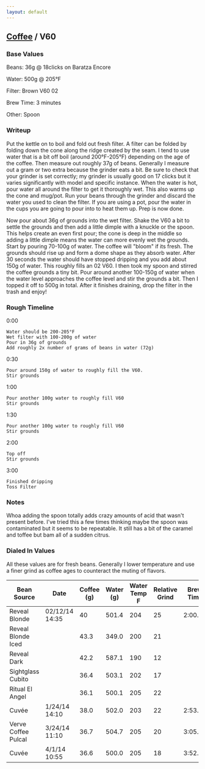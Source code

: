 ```yaml
---
layout: default
---
```


## [Coffee](.) / V60 ##

### Base Values ###

Beans: 36g @ 18clicks on Baratza Encore

Water: 500g @ 205°F

Filter: Brown V60 02

Brew Time: 3 minutes

Other: Spoon

### Writeup ###

Put the kettle on to boil and fold out fresh filter. A filter can be folded by
folding down the cone along the ridge created by the seam. I tend to use water
that is a bit off boil (around 200°F-205°F) depending on the age of the coffee.
Then measure out roughly 37g of beans. Generally I measure out a gram or two
extra because the grinder eats a bit. Be sure to check that your grinder is set
correctly; my grinder is usually good on 17 clicks but it varies significantly
with model and specific instance. When the water is hot, pour water all around
the filter to get it thoroughly wet. This also warms up the cone and mug/pot.
Run your beans through the grinder and discard the water you used to clean the
filter. If you are using a pot, pour the water in the cups you are going to
pour into to heat them up. Prep is now done.

Now pour about 36g of grounds into the wet filter. Shake the V60 a bit to
settle the grounds and then add a little dimple with a knuckle or the spoon.
This helps create an even first pour; the cone is deep in the middle so adding
a little dimple means the water can more evenly wet the grounds. Start by
pouring 70-100g of water. The coffee will "bloom" if its fresh. The grounds
should rise up and form a dome shape as they absorb water. After 30 seconds the
water should have stopped dripping and you add about 150g of water. This
roughly fills an 02 V60. I then took my spoon and stirred the coffee grounds
a tiny bit. Pour around another 100-150g of water when the water level
approaches the coffee level and stir the grounds a bit. Then I topped it off to
500g in total. After it finishes draining, drop the filter in the trash and
enjoy!

### Rough Timeline ###

0:00

    Water should be 200-205°F
    Wet filter with 100-200g of water
    Pour in 36g of grounds
    Add roughly 2x number of grams of beans in water (72g)

0:30

    Pour around 150g of water to roughly fill the V60.
    Stir grounds

1:00

    Pour another 100g water to roughly fill V60
    Stir grounds

1:30

    Pour another 100g water to roughly fill V60
    Stir grounds

2:00

    Top off
    Stir grounds

3:00

    Finished dripping
    Toss Filter


### Notes ###

Whoa adding the spoon totally adds crazy amounts of acid that wasn't present
before. I've tried this a few times thinking maybe the spoon was contaminated
but it seems to be repeatable. It still has a bit of the caramel and toffee but
bam all of a sudden citrus.

### Dialed In Values ###

All these values are for fresh beans. Generally I lower temperature and use
a finer grind as coffee ages to counteract the muting of flavors.

<table>
  <thead>
    <tr>
      <th scope="col">Bean Source</th>
      <th scope="col">Date</th>
      <th scope="col">Coffee (g)</th>
      <th scope="col">Water (g)</th>
      <th scope="col">Water Temp F</th>
      <th scope="col">Relative Grind</th>
      <th scope="col">Brew Time</th>
      <th scope="col">Yield Mass (g)</th>
    </tr>
  </thead>
  <tbody>
    <tr>
      <td>Reveal Blonde</td>
      <td>02/12/14 14:35</td>
      <td>40</td>
      <td>501.4</td>
      <td>204</td>
      <td>25</td>
      <td>2:00.00</td>
      <td></td>
    </tr>
    <tr>
      <td>Reveal Blonde Iced</td>
      <td></td>
      <td>43.3</td>
      <td>349.0</td>
      <td>200</td>
      <td>21</td>
      <td></td>
      <td></td>
    </tr>
    <tr>
      <td>Reveal Dark</td>
      <td></td>
      <td>42.2</td>
      <td>587.1</td>
      <td>190</td>
      <td>12</td>
      <td></td>
      <td></td>
    </tr>
    <tr>
      <td>Sightglass Cubito</td>
      <td></td>
      <td>36.4</td>
      <td>503.1</td>
      <td>202</td>
      <td>17</td>
      <td></td>
      <td></td>
    </tr>
    <tr>
      <td>Ritual El Angel</td>
      <td></td>
      <td>36.1</td>
      <td>500.1</td>
      <td>205</td>
      <td>22</td>
      <td></td>
      <td></td>
    </tr>
    <tr>
      <td>Cuvée</td>
      <td>1/24/14 14:10</td>
      <td>38.0</td>
      <td>502.0</td>
      <td>203</td>
      <td>22</td>
      <td>2:53.85</td>
      <td></td>
    </tr>
    <tr>
      <td>Verve Coffee Pulcal</td>
      <td>3/24/14 11:10</td>
      <td>36.7</td>
      <td>504.7</td>
      <td>205</td>
      <td>20</td>
      <td>3:05.33</td>
      <td>437.2</td>
    </tr>
    <tr>
      <td>Cuvée</td>
      <td>4/1/14 10:55</td>
      <td>36.6</td>
      <td>500.0</td>
      <td>205</td>
      <td>18</td>
      <td>3:52.86</td>
      <td>424.7</td>
    </tr>
  </tbody>
</table>

